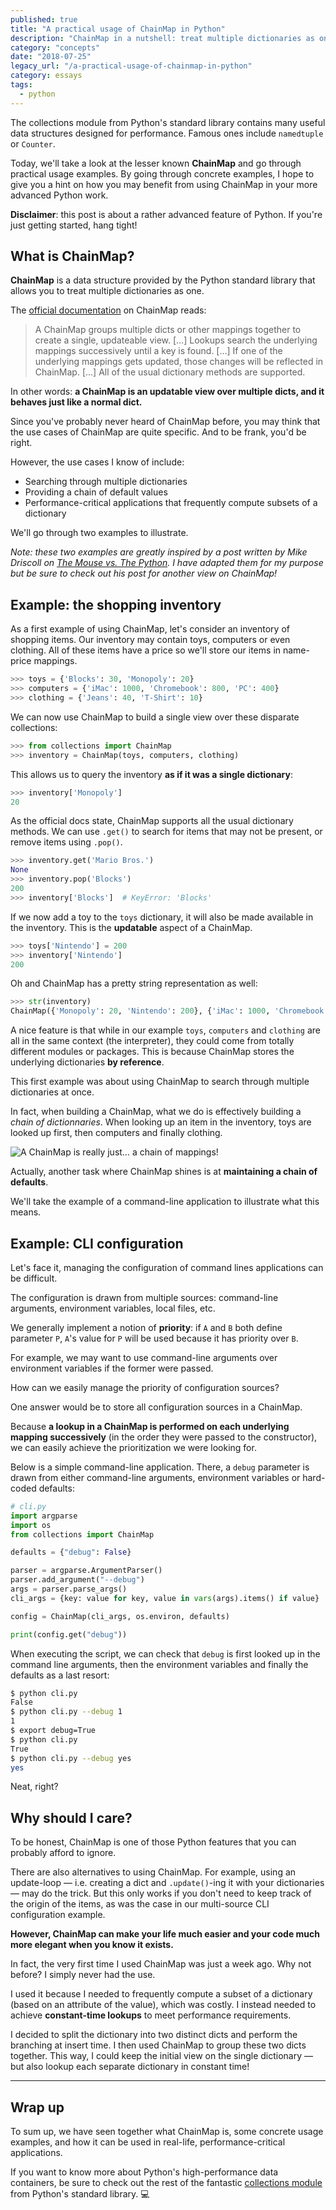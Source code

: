 ```yaml
---
published: true
title: "A practical usage of ChainMap in Python"
description: "ChainMap in a nutshell: treat multiple dictionaries as one, unlock Python superpowers."
category: "concepts"
date: "2018-07-25"
legacy_url: "/a-practical-usage-of-chainmap-in-python"
category: essays
tags:
  - python
---
```


The collections module from Python's standard library contains many useful data structures designed for performance. Famous ones include `namedtuple` or `Counter`.

Today, we'll take a look at the lesser known **ChainMap** and go through practical usage examples. By going through concrete examples, I hope to give you a hint on how you may benefit from using ChainMap in your more advanced Python work.

**Disclaimer**: this post is about a rather advanced feature of Python. If you're just getting started, hang tight!

## What is ChainMap?

**ChainMap** is a data structure provided by the Python standard library that allows you to treat multiple dictionaries as one.

The [official documentation](https://docs.python.org/3/library/collections.html#collections.ChainMap) on ChainMap reads:

> A ChainMap groups multiple dicts or other mappings together to create a single, updateable view. […] Lookups search the underlying mappings successively until a key is found. […] If one of the underlying mappings gets updated, those changes will be reflected in ChainMap. […] All of the usual dictionary methods are supported.

In other words: **a ChainMap is an updatable view over multiple dicts, and it behaves just like a normal dict.**

Since you've probably never heard of ChainMap before, you may think that the use cases of ChainMap are quite specific. And to be frank, you'd be right.

However, the use cases I know of include:

- Searching through multiple dictionaries
- Providing a chain of default values
- Performance-critical applications that frequently compute subsets of a dictionary

We'll go through two examples to illustrate.

_Note: these two examples are greatly inspired by a post written by Mike Driscoll on [The Mouse vs. The Python](https://www.blog.pythonlibrary.org/2016/03/29/python-201-what-is-a-chainmap/). I have adapted them for my purpose but be sure to check out his post for another view on ChainMap!_

## Example: the shopping inventory

As a first example of using ChainMap, let's consider an inventory of shopping items. Our inventory may contain toys, computers or even clothing. All of these items have a price so we'll store our items in name-price mappings.

```python
>>> toys = {'Blocks': 30, 'Monopoly': 20}
>>> computers = {'iMac': 1000, 'Chromebook': 800, 'PC': 400}
>>> clothing = {'Jeans': 40, 'T-Shirt': 10}
```

We can now use ChainMap to build a single view over these disparate collections:

```python
>>> from collections import ChainMap
>>> inventory = ChainMap(toys, computers, clothing)
```

This allows us to query the inventory **as if it was a single dictionary**:

```python
>>> inventory['Monopoly']
20
```

As the official docs state, ChainMap supports all the usual dictionary methods. We can use `.get()` to search for items that may not be present, or remove items using `.pop()`.

```python
>>> inventory.get('Mario Bros.')
None
>>> inventory.pop('Blocks')
200
>>> inventory['Blocks']  # KeyError: 'Blocks'
```

If we now add a toy to the `toys` dictionary, it will also be made available in the inventory. This is the **updatable** aspect of a ChainMap.

```python
>>> toys['Nintendo'] = 200
>>> inventory['Nintendo']
200
```

Oh and ChainMap has a pretty string representation as well:

```python
>>> str(inventory)
ChainMap({'Monopoly': 20, 'Nintendo': 200}, {'iMac': 1000, 'Chromebook': 800, 'PC': 400}, {'Jeans': 40, 'T-Shirt': 10})
```

A nice feature is that while in our example `toys`, `computers` and `clothing` are all in the same context (the interpreter), they could come from totally different modules or packages. This is because ChainMap stores the underlying dictionaries **by reference**.

This first example was about using ChainMap to search through multiple dictionaries at once.

In fact, when building a ChainMap, what we do is effectively building a _chain of dictionnaries_. When looking up an item in the inventory, toys are looked up first, then computers and finally clothing.

![A ChainMap is really just… a chain of mappings!](/static/img/chainmap.png)

Actually, another task where ChainMap shines is at **maintaining a chain of defaults**.

We'll take the example of a command-line application to illustrate what this means.

## Example: CLI configuration

Let's face it, managing the configuration of command lines applications can be difficult.

The configuration is drawn from multiple sources: command-line arguments, environment variables, local files, etc.

We generally implement a notion of **priority**: if `A` and `B` both define parameter `P`, `A`'s value for `P` will be used because it has priority over `B`.

For example, we may want to use command-line arguments over environment variables if the former were passed.

How can we easily manage the priority of configuration sources?

One answer would be to store all configuration sources in a ChainMap.

Because **a lookup in a ChainMap is performed on each underlying mapping successively** (in the order they were passed to the constructor), we can easily achieve the prioritization we were looking for.

Below is a simple command-line application. There, a `debug` parameter is drawn from either command-line arguments, environment variables or hard-coded defaults:

```python
# cli.py
import argparse
import os
from collections import ChainMap

defaults = {"debug": False}

parser = argparse.ArgumentParser()
parser.add_argument("--debug")
args = parser.parse_args()
cli_args = {key: value for key, value in vars(args).items() if value}

config = ChainMap(cli_args, os.environ, defaults)

print(config.get("debug"))
```

When executing the script, we can check that `debug` is first looked up in the command line arguments, then the environment variables and finally the defaults as a last resort:

```bash
$ python cli.py
False
$ python cli.py --debug 1
1
$ export debug=True
$ python cli.py
True
$ python cli.py --debug yes
yes
```

Neat, right?

## Why should I care?

To be honest, ChainMap is one of those Python features that you can probably afford to ignore.

There are also alternatives to using ChainMap. For example, using an update-loop — i.e. creating a dict and `.update()`-ing it with your dictionaries — may do the trick. But this only works if you don't need to keep track of the origin of the items, as was the case in our multi-source CLI configuration example.

**However, ChainMap can make your life much easier and your code much more elegant when you know it exists.**

In fact, the very first time I used ChainMap was just a week ago. Why not before? I simply never had the use.

I used it because I needed to frequently compute a subset of a dictionary (based on an attribute of the value), which was costly. I instead needed to achieve **constant-time lookups** to meet performance requirements.

I decided to split the dictionary into two distinct dicts and perform the branching at insert time. I then used ChainMap to group these two dicts together. This way, I could keep the initial view on the single dictionary — but also lookup each separate dictionary in constant time!

---

## Wrap up

To sum up, we have seen together what ChainMap is, some concrete usage examples, and how it can be used in real-life, performance-critical applications.

If you want to know more about Python's high-performance data containers, be sure to check out the rest of the fantastic [collections module](https://docs.python.org/3/library/collections.html) from Python's standard library. 💻
